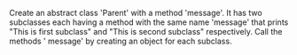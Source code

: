 Create an abstract class 'Parent' with a method 'message'. It has two subclasses each having a method with the same
name 'message' that prints "This is first subclass" and "This is second subclass" respectively. Call the methods '
message' by creating an object for each subclass.